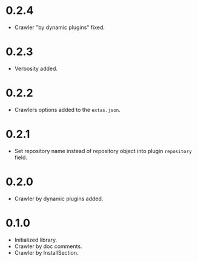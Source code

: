 # 0.2.4

- Crawler "by dynamic plugins" fixed.

# 0.2.3

- Verbosity added.

# 0.2.2

- Crawlers options added to the `extas.json`.

# 0.2.1

- Set repository name instead of repository object into plugin `repository` field.

# 0.2.0

- Crawler by dynamic plugins added.

# 0.1.0

- Initialized library.
- Crawler by doc comments.
- Crawler by InstallSection.